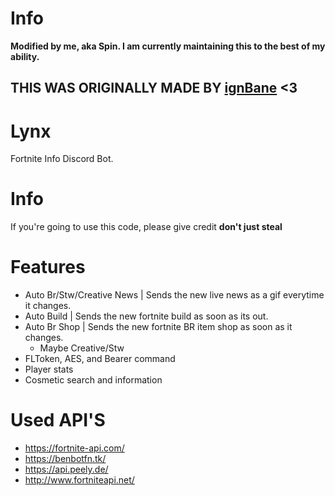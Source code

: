 # Info
**Modified by me, aka Spin. I am currently maintaining this to the best of my ability.**
## __**THIS WAS ORIGINALLY MADE BY [ignBane](https://github.com/ignBane)**__ <3

# Lynx
Fortnite Info Discord Bot.

# Info
If you're going to use this code, please give credit **don't just steal**

# Features
- Auto Br/Stw/Creative News | Sends the new live news as a gif everytime it changes.
- Auto Build | Sends the new fortnite build as soon as its out.
- Auto Br Shop | Sends the new fortnite BR item shop as soon as it changes.
  - Maybe Creative/Stw
- FLToken, AES, and Bearer command
- Player stats
- Cosmetic search and information

# Used API'S

- https://fortnite-api.com/
- https://benbotfn.tk/
- https://api.peely.de/
- http://www.fortniteapi.net/

